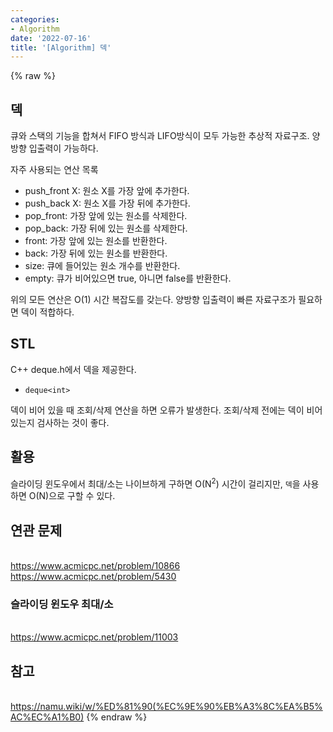 ```yaml
---
categories:
- Algorithm
date: '2022-07-16'
title: '[Algorithm] 덱'
---
```


{% raw %}
##  덱
큐와 스택의 기능을 합쳐서 FIFO 방식과 LIFO방식이 모두 가능한 추상적 자료구조. 양방향 입출력이 가능하다.

자주 사용되는 연산 목록
- push_front X: 원소 X를 가장 앞에 추가한다.
- push_back X: 원소 X를 가장 뒤에 추가한다.
- pop_front: 가장 앞에 있는 원소를 삭제한다.
- pop_back: 가장 뒤에 있는 원소를 삭제한다.
- front: 가장 앞에 있는 원소를 반환한다.
- back: 가장 뒤에 있는 원소를 반환한다.
- size: 큐에 들어있는 원소 개수를 반환한다.
- empty: 큐가 비어있으면 true, 아니면 false를 반환한다.

위의 모든 연산은 O(1) 시간 복잡도를 갖는다. 양방향 입출력이 빠른 자료구조가 필요하면 덱이 적합하다.

## STL
C++ deque.h에서 덱을 제공한다.
- `deque<int>`

덱이 비어 있을 때 조회/삭제 연산을 하면 오류가 발생한다. 조회/삭제 전에는 덱이 비어 있는지 검사하는 것이 좋다.

## 활용
슬라이딩 윈도우에서 최대/소는 나이브하게 구하면 O(N<sup>2</sup>) 시간이 걸리지만, `덱`을 사용하면 O(N)으로 구할 수 있다.

## 연관 문제
<br>https://www.acmicpc.net/problem/10866
<br>https://www.acmicpc.net/problem/5430

### 슬라이딩 윈도우 최대/소
<br>https://www.acmicpc.net/problem/11003

## 참고
<br>https://namu.wiki/w/%ED%81%90(%EC%9E%90%EB%A3%8C%EA%B5%AC%EC%A1%B0)
{% endraw %}
